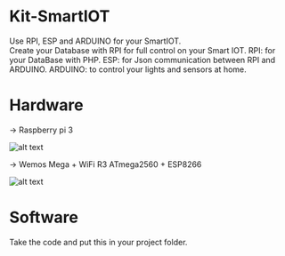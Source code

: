 # Kit-SmartIOT
Use RPI, ESP and ARDUINO for your SmartIOT. <br />
Create your Database with RPI for full control on your Smart IOT.
  RPI: for your DataBase with PHP.
  ESP: for Json communication between RPI and ARDUINO.
  ARDUINO: to control your lights and sensors at home. 

# Hardware
-> Raspberry pi 3 

![alt text](https://github.com/AyliBox/Dev_SmartIOT/blob/master/Hardware/RPI/raspberry-pi3.jpg)

-> Wemos Mega + WiFi R3 ATmega2560 + ESP8266

![alt text](https://github.com/AyliBox/Dev_SmartIOT/blob/master/Hardware/ARDUINO%2BESP/emos-mega%2Besp.jpg)


# Software
Take the code and put this in your project folder.


